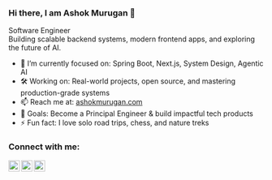 ### Hi there, I am Ashok Murugan 👋

Software Engineer  
Building scalable backend systems, modern frontend apps, and exploring the future of AI.

- 🔭 I’m currently focused on: Spring Boot, Next.js, System Design, Agentic AI
- 🛠️ Working on: Real-world projects, open source, and mastering production-grade systems
- 📫 Reach me at: [ashokmurugan.com](https://ashokmurugan.com)
- 🧠 Goals: Become a Principal Engineer & build impactful tech products
- ⚡ Fun fact: I love solo road trips, chess, and nature treks

<!-- ABOUT : END -->

<!-- CONNECT : START --> 
### Connect with me:
[<img align="left" alt="ashokmurugan.com" width="22px" src="https://icons.getbootstrap.com/assets/icons/globe.svg" />][website]
[<img align="left" alt="Ashok Murugan | Twitter" width="22px" src="https://icons.getbootstrap.com/assets/icons/twitter.svg" />][twitter]
[<img align="left" alt="Ashok Murugan | LinkedIn" width="22px" src="https://icons.getbootstrap.com/assets/icons/linkedin.svg" />][linkedin]

<br />
<!-- CONNECT : END --> 

[website]: https://ashokmurugan.com
[twitter]: https://twitter.com/Ashok1Murugan
[linkedin]: https://www.linkedin.com/in/ashok-murugan
